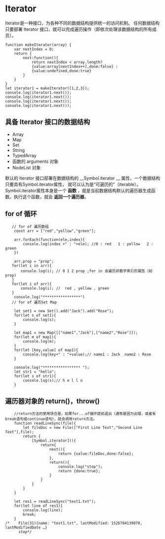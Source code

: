 # Iterator
Iterator是一种接口，为各种不同的数据结构提供统一的访问机制。
任何数据结构只要部署 Iterator 接口，就可以完成遍历操作（即依次处理该数据结构的所有成员）。
```
function makeIterator(array) {
    var nextIndex = 0;
    return {
        next:function(){
            return nextIndex < array.length?
            {value:array[nextIndex++],done:false} :
            {value:undefined,done:true}
        }
    }
}
let iterator1 = makeIterator([1,2,3]);
console.log(iterator1.next());
console.log(iterator1.next());
console.log(iterator1.next());
console.log(iterator1.next());
```

## 具备 Iterator 接口的数据结构
* Array
* Map
* Set
* String
* TypedArray
* 函数的 arguments 对象
* NodeList 对象

默认的 Iterator 接口部署在数据结构的 __Symbol.iterator __ 属性，一个数据结构只要具有Symbol.iterator属性，
就可以认为是“可遍历的”（iterable）。
Symbol.iterator属性本身是一个 __函数__ ，就是当前数据结构默认的遍历器生成函数。执行这个函数，就会 __返回一个遍历器__。

## for of 循环

```
   // for of 遍历数组
    const arr = ["red","yellow","green"];

    arr.forEach(function(ele,index){
        console.log(index +" : "+ele); //0 : red   1 : yellow   2 : green
    })

    arr.prop = "prop";
   for(let i in arr){
       console.log(i); // 0 1 2 prop ;for in 会遍历非数字索引的属性（如prop)
   }
   for(let i of arr){
       console.log(i); //  red , yellow , green
   }
    console.log("*****************")
   // for of 遍历Set Map

    let set1 = new Set().add("Jack").add("Rose");
    for(let s of set1){
        console.log(s);
    }

    let map1 = new Map([["name1","Jack"],["name2","Rose"]]);
    for(let m of map1){
        console.log(m);
    }
    for(let [key,value] of map1){
        console.log(key+" : "+value);// name1 : Jack  name2 : Rose
    }

    console.log("***************** ");
    let str1 = "hello";
    for(let s of str1){
        console.log(s);// h e l l o
    }
```
## 遍历器对象的 return()，throw()

```
    //return方法的使用场合是，如果for...of循环提前退出（通常是因为出错，或者有break语句或continue语句），就会调用return方法。
    function readLineSync(file){
        let fileDoc = new File(["First Line Text","Second Line Text"],file);
        return {
            [Symbol.iterator](){
                return{
                    next(){
                        return {value:fileDoc,done:false};
                    },
                    return(){
                        console.log("stop");
                        return {done:true};
                    }
                }
            }
        }
    }

    let res1 = readLineSync("test1.txt");
    for(let line of res1){
        console.log(line);
        break;
    }
/*    File(31){name: "test1.txt", lastModified: 1526784139070, lastModifiedDate …}
      stop*/
```



